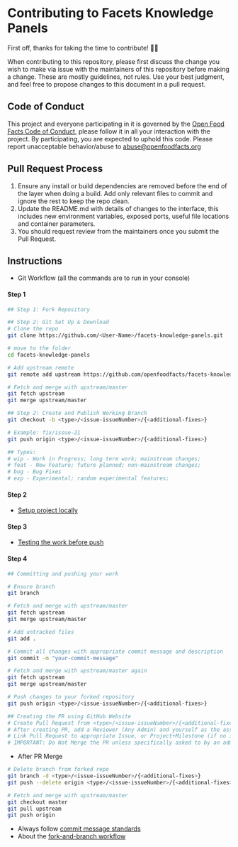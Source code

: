 # Contributing to Facets Knowledge Panels

First off, thanks for taking the time to contribute! 🎉🎉

When contributing to this repository, please first discuss the change you wish to make via issue with the maintainers of this repository before making a change. These are mostly guidelines, not rules. Use your best judgment, and feel free to propose changes to this document in a pull request.

## Code of Conduct

This project and everyone participating in it is governed by the [Open Food Facts Code of Conduct](https://world.openfoodfacts.org/code-of-conduct), please follow it in all your interaction with the project. By participating, you are expected to uphold this code. Please report unacceptable behavior/abuse to abuse@openfoodfacts.org

## Pull Request Process

1. Ensure any install or build dependencies are removed before the end of the layer when doing a build. Add only relevant files to commit and ignore the rest to keep the repo clean.
2. Update the README.md with details of changes to the interface, this includes new environment variables, exposed ports, useful file locations and container parameters.
3. You should request review from the maintainers once you submit the Pull Request.

## Instructions

- Git Workflow (all the commands are to run in your console)

#### Step 1

```bash
## Step 1: Fork Repository

## Step 2: Git Set Up & Download
# Clone the repo
git clone https://github.com/<User-Name>/facets-knowledge-panels.git

# move to the folder
cd facets-knowledge-panels

# Add upstream remote
git remote add upstream https://github.com/openfoodfacts/facets-knowledge-panels.git

# Fetch and merge with upstream/master
git fetch upstream
git merge upstream/master

## Step 2: Create and Publish Working Branch
git checkout -b <type>/<issue-issueNumber>/{<additional-fixes>}

# Example: fix/issue-21
git push origin <type>/<issue-issueNumber>/{<additional-fixes>}

## Types:
# wip - Work in Progress; long term work; mainstream changes;
# feat - New Feature; future planned; non-mainstream changes;
# bug - Bug Fixes
# exp - Experimental; random experimental features;
```
#### Step 2
- [Setup project locally](./Project-setup-locally.md)

#### Step 3
- [Testing the work before push](./Testing.md)

#### Step 4
```bash
## Committing and pushing your work

# Ensure branch
git branch

# Fetch and merge with upstream/master
git fetch upstream
git merge upstream/master

# Add untracked files
git add .

# Commit all changes with appropriate commit message and description
git commit -m "your-commit-message"

# Fetch and merge with upstream/master again
git fetch upstream
git merge upstream/master

# Push changes to your forked repository
git push origin <type>/<issue-issueNumber>/{<additional-fixes>}

## Creating the PR using GitHub Website
# Create Pull Request from <type>/<issue-issueNumber>/{<additional-fixes>} branch in your forked repository to the master branch in the upstream repository
# After creating PR, add a Reviewer (Any Admin) and yourself as the assignee
# Link Pull Request to appropriate Issue, or Project+Milestone (if no issue created)
# IMPORTANT: Do Not Merge the PR unless specifically asked to by an admin.
```

- After PR Merge

```bash
# Delete branch from forked repo
git branch -d <type>/<issue-issueNumber>/{<additional-fixes>}
git push --delete origin <type>/<issue-issueNumber>/{<additional-fixes>}

# Fetch and merge with upstream/master
git checkout master
git pull upstream
git push origin
```

- Always follow [commit message standards](https://chris.beams.io/posts/git-commit/)
- About the [fork-and-branch workflow](https://blog.scottlowe.org/2015/01/27/using-fork-branch-git-workflow/)